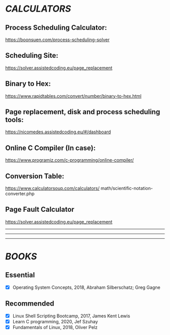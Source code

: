 # _CALCULATORS_
## __Process Scheduling Calculator:__
https://boonsuen.com/process-scheduling-solver

## __Scheduling Site:__
https://solver.assistedcoding.eu/page_replacement

## __Binary to Hex:__
https://www.rapidtables.com/convert/number/binary-to-hex.html

## __Page replacement, disk and process scheduling tools:__
https://nicomedes.assistedcoding.eu/#/dashboard

## __Online C Compiler (In case):__
https://www.programiz.com/c-programming/online-compiler/

## __Conversion Table:__
https://www.calculatorsoup.com/calculators/ math/scientific-notation-converter.php

## __Page Fault Calculator__
https://solver.assistedcoding.eu/page_replacement

--------------------------------------------------
--------------------------------------------------
--------------------------------------------------

# _BOOKS_
## __Essential__
- [x] Operating System Concepts, 2018, Abraham Silberschatz; Greg Gagne

## __Recommended__
- [x] Linux Shell Scripting Bootcamp, 2017, James Kent Lewis
- [x] Learn C programming, 2020, Jef Szuhay
- [x] Fundamentals of Linux, 2018, Oliver Pelz